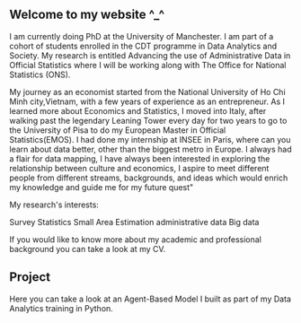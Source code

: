 ## Welcome to my website ^_^

I am currently doing PhD at the University of Manchester. I am part of a cohort of students enrolled in the CDT programme in Data Analytics and Society. My research is entitled Advancing the use of Administrative Data in Official Statistics where I will be working along with The Office for National Statistics (ONS).

My journey as an economist started from the National University of Ho Chi Minh city,Vietnam, with a few years of experience as an entrepreneur. As I learned more about Economics and Statistics, I moved into Italy, after walking past the legendary Leaning Tower every day for two years to go to the University of Pisa to do my European Master in Official Statistics(EMOS).
I had done my internship at INSEE in Paris, where can you learn about data better, other than the biggest metro in Europe. I always had a flair for data mapping, I have always been interested in exploring the relationship between culture and economics, I aspire to meet different people from different streams, backgrounds, and ideas which would enrich my knowledge and guide me for my future quest"

My research's interests:

Survey Statistics 
Small Area Estimation 
administrative data 
Big data

If you would like to know more about my academic and professional background you can take a look at my CV.

## Project
Here you can take a look at an Agent-Based Model I built as part of my Data Analytics training in Python.

